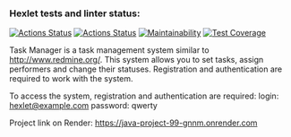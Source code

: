 ### Hexlet tests and linter status:
[![Actions Status](https://github.com/DaniyarMashayev/java-project-99/actions/workflows/hexlet-check.yml/badge.svg)](https://github.com/DaniyarMashayev/java-project-99/actions)
[![Actions Status](https://github.com/DaniyarMashayev/java-project-99/actions/workflows/build.yml/badge.svg)](https://github.com/DaniyarMashayev/java-project-99/actions)
[![Maintainability](https://api.codeclimate.com/v1/badges/dea57560f0dbe42b17c5/maintainability)](https://codeclimate.com/github/DaniyarMashayev/java-project-99/maintainability)
[![Test Coverage](https://api.codeclimate.com/v1/badges/dea57560f0dbe42b17c5/test_coverage)](https://codeclimate.com/github/DaniyarMashayev/java-project-99/test_coverage)


Task Manager is a task management system similar to http://www.redmine.org/.
This system allows you to set tasks, assign performers and change their statuses. 
Registration and authentication are required to work with the system.

To access the system, registration and authentication are required: 
login: hexlet@example.com password: qwerty


Project link on Render: https://java-project-99-gnnm.onrender.com
